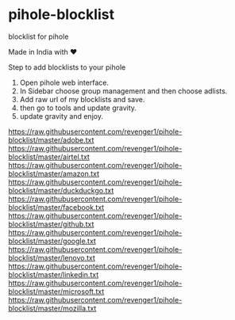 # pihole-blocklist
blocklist for pihole

Made in India with ❤️

Step to add blocklists to your pihole 
1. Open pihole web interface.
2. In Sidebar choose group management and then choose adlists.
3. Add raw url of my blocklists and save.
4. then go to tools and update gravity.
5. update gravity and enjoy.

https://raw.githubusercontent.com/revenger1/pihole-blocklist/master/adobe.txt
https://raw.githubusercontent.com/revenger1/pihole-blocklist/master/airtel.txt
https://raw.githubusercontent.com/revenger1/pihole-blocklist/master/amazon.txt
https://raw.githubusercontent.com/revenger1/pihole-blocklist/master/duckduckgo.txt
https://raw.githubusercontent.com/revenger1/pihole-blocklist/master/facebook.txt
https://raw.githubusercontent.com/revenger1/pihole-blocklist/master/github.txt
https://raw.githubusercontent.com/revenger1/pihole-blocklist/master/google.txt
https://raw.githubusercontent.com/revenger1/pihole-blocklist/master/lenovo.txt
https://raw.githubusercontent.com/revenger1/pihole-blocklist/master/linkedin.txt
https://raw.githubusercontent.com/revenger1/pihole-blocklist/master/microsoft.txt
https://raw.githubusercontent.com/revenger1/pihole-blocklist/master/mozilla.txt
